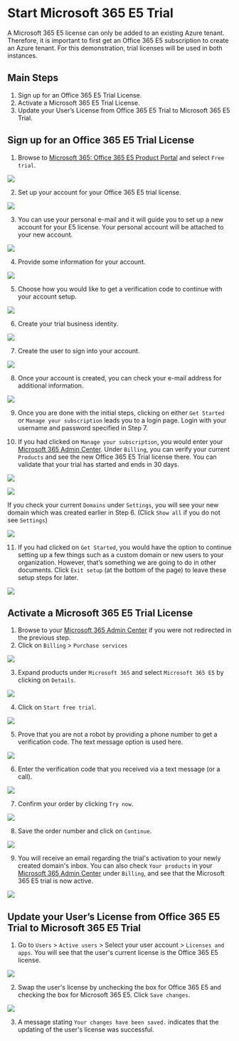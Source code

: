 # Start Microsoft 365 E5 Trial

A Microsoft 365 E5 license can only be added to an existing Azure tenant. Therefore, it is important to first get an Office 365 E5 subscription to create an Azure tenant. For this demonstration, trial licenses will be used in both instances.

## Main Steps
1. Sign up for an Office 365 E5 Trial License.
2. Activate a Microsoft 365 E5 Trial License.
3. Update your User’s License from Office 365 E5 Trial to Microsoft 365 E5 Trial.

## Sign up for an Office 365 E5 Trial License
1. Browse to [Microsoft 365: Office 365 E5 Product Portal](https://www.microsoft.com/en-us/microsoft-365/enterprise/office-365-e5) and select `Free trial`.

![](../resources/images/prepare/startM365E5Trial/2021-05-14_01_office365_trial_product.png)
 
2. Set up your account for your Office 365 E5 trial license.

![](../resources/images/prepare/startM365E5Trial/2021-05-14_02_office365_start_setup.png)
 
3. You can use your personal e-mail and it will guide you to set up a new account for your E5 license. Your personal account will be attached to your new account.

![](../resources/images/prepare/startM365E5Trial/2021-05-14_03_office365_use_email.png)

4. Provide some information for your account.

![](../resources/images/prepare/startM365E5Trial/2021-05-14_04_office365_personal_info.png)

5. Choose how you would like to get a verification code to continue with your account setup.

![](../resources/images/prepare/startM365E5Trial/2021-05-14_05_office365_choose_verification_method.png)

6. Create your trial business identity.

![](../resources/images/prepare/startM365E5Trial/2021-05-14_06_office365_create_business_identity.png)

7. Create the user to sign into your account.

![](../resources/images/prepare/startM365E5Trial/2021-05-14_07_office365_create_user.png)

8. Once your account is created, you can check your e-mail address for additional information.

![](../resources/images/prepare/startM365E5Trial/2021-05-14_08_office365_check_email.png)

9. Once you are done with the initial steps, clicking on either	`Get Started` or `Manage your subscription` leads you to a login page. Login with your username and password specified in Step 7.

10. If you had clicked on `Manage your subscription`, you would enter your [Microsoft 365 Admin Center](https://admin.microsoft.com/). Under `Billing`, you can verify your current `Products` and see the new Office 365 E5 Trial license there. You can validate that your trial has started and ends in 30 days.

![](../resources/images/prepare/startM365E5Trial/2021-05-14_09_office365_verify_product.png)

![](../resources/images/prepare/startM365E5Trial/2021-05-14_10_office365_e5_trial_product.png)

If you check your current `Domains` under `Settings`, you will see your new domain which was created earlier in Step 6. (Click `Show all` if you do not see `Settings`)

![](../resources/images/prepare/startM365E5Trial/2021-05-14_12_office365_current_domain.png)

11. If you had clicked on `Get Started`, you would have the option to continue setting up a few things such as a custom domain or new users to your organization. However, that’s something we are going to do in other documents. Click `Exit setup` (at the bottom of the page) to leave these setup steps for later.

![](../resources/images/prepare/startM365E5Trial/2021-05-14_11_office365_another_option.png) 

## Activate a Microsoft 365 E5 Trial License 

1. Browse to your [Microsoft 365 Admin Center](https://admin.microsoft.com/) if you were not redirected in the previous step.
2. Click on `Billing` > `Purchase services`

![](../resources/images/prepare/startM365E5Trial/2021-05-14_13_m365_activate_e5_trial.png)

3. Expand products under `Microsoft 365` and select `Microsoft 365 E5` by clicking on `Details`.

![](../resources/images/prepare/startM365E5Trial/2021-05-14_14_m365_e5_trial_select.png)

4. Click on `Start free trial`.

![](../resources/images/prepare/startM365E5Trial/2021-05-14_15_m365_e5_start_trial.png) 

5. Prove that you are not a robot by providing a phone number to get a verification code. The text message option is used here.

![](../resources/images/prepare/startM365E5Trial/2021-05-14_16_m365_setup_not_robot.png) 

6. Enter the verification code that you received via a text message (or a call).

![](../resources/images/prepare/startM365E5Trial/2021-05-14_17_m365_setup_not_robot_enter_code.png) 

7. Confirm your order by clicking `Try now`.

![](../resources/images/prepare/startM365E5Trial/2021-05-14_18_m365_setup_confirm_order.png) 

8. Save the order number and click on `Continue`.

![](../resources/images/prepare/startM365E5Trial/2021-05-14_19_m365_setup_save_order_number.png)

9. You will receive an email regarding the trial's activation to your newly created domain's inbox. You can also check `Your products` in your [Microsoft 365 Admin Center](https://admin.microsoft.com/) under `Billing`, and see that the Microsoft 365 E5 trial is now active.

![](../resources/images/prepare/startM365E5Trial/2021-05-14_20_m365_admin_center_check_product.png)

## Update your User’s License from Office 365 E5 Trial to Microsoft 365 E5 Trial

1. Go to `Users` > `Active users` > Select your user account > `Licenses and apps`. You will see that the user's current license is the Office 365 E5 license.

![](../resources/images/prepare/startM365E5Trial/2021-05-14_21_update_users_license.png)

2. Swap the user's license by unchecking the box for Office 365 E5 and checking the box for Microsoft 365 E5. Click `Save changes`.

![](../resources/images/prepare/startM365E5Trial/2021-05-14_22_swap_o365_to_m365_license.png)

3. A message stating `Your changes have been saved.` indicates that the updating of the user's license was successful.
